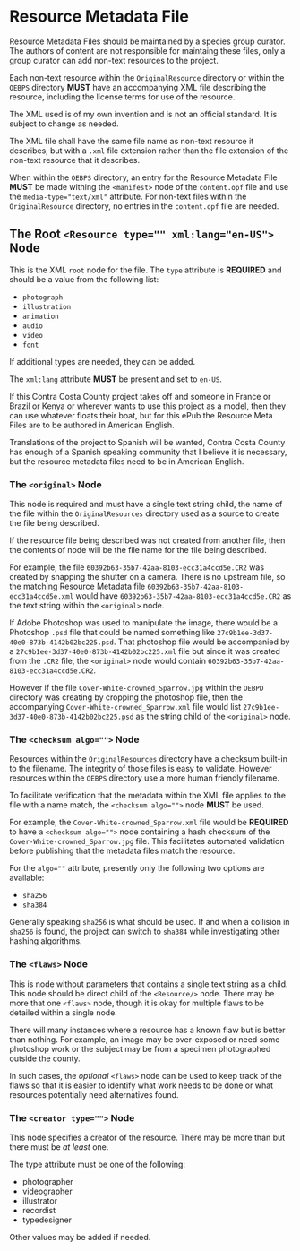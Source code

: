 Resource Metadata File
======================

Resource Metadata Files should be maintained by a species group curator. The
authors of content are not responsible for maintaing these files, only a group
curator can add non-text resources to the project.

Each non-text resource within the `OriginalResource` directory or within the
`OEBPS` directory __MUST__ have an accompanying XML file describing the
resource, including the license terms for use of the resource.

The XML used is of my own invention and is not an official standard. It is
subject to change as needed.

The XML file shall have the same file name as non-text resource it describes,
but with a `.xml` file extension rather than the file extension of the non-text
resource that it describes.

When within the `OEBPS` directory, an entry for the Resource Metadata File
__MUST__ be made withing the `<manifest>` node of the `content.opf` file and
use the `media-type="text/xml"` attribute. For non-text files within the
`OriginalResource` directory, no entries in the `content.opf` file are needed.

The Root `<Resource type="" xml:lang="en-US">` Node
---------------------------------------------------

This is the XML `root` node for the file. The `type` attribute is __REQUIRED__
and should be a value from the following list:

* `photograph`
* `illustration`
* `animation`
* `audio`
* `video`
* `font`

If additional types are needed, they can be added.

The `xml:lang` attribute __MUST__ be present and set to `en-US`.

If this Contra Costa County project takes off and someone in France or Brazil
or Kenya or wherever wants to use this project as a model, then they can use
whatever floats their boat, but for this ePub the Resource Meta Files are to be
authored in American English.

Translations of the project to Spanish will be wanted, Contra Costa County has
enough of a Spanish speaking community that I believe it is necessary, but the
resource metadata files need to be in American English.

### The `<original>` Node

This node is required and must have a single text string child, the name of the
file within the `OriginalResources` directory used as a source to create the
file being described.

If the resource file being described was not created from another file, then
the contents of node will be the file name for the file being described.

For example, the file `60392b63-35b7-42aa-8103-ecc31a4ccd5e.CR2` was created by
snapping the shutter on a camera. There is no upstream file, so the matching
Resource Metadata file `60392b63-35b7-42aa-8103-ecc31a4ccd5e.xml` would have
`60392b63-35b7-42aa-8103-ecc31a4ccd5e.CR2` as the text string within the
`<original>` node.

If Adobe Photoshop was used to manipulate the image, there would be a Photoshop
`.psd` file that could be named something like `27c9b1ee-3d37-40e0-873b-4142b02bc225.psd`.
That photoshop file would be accompanied by a `27c9b1ee-3d37-40e0-873b-4142b02bc225.xml`
file but since it was created from the `.CR2` file, the `<original>` node would
contain `60392b63-35b7-42aa-8103-ecc31a4ccd5e.CR2`.

However if the file `Cover-White-crowned_Sparrow.jpg` within the `OEBPD`
directory was creating by cropping the photoshop file, then the accompanying
`Cover-White-crowned_Sparrow.xml` file would list `27c9b1ee-3d37-40e0-873b-4142b02bc225.psd`
as the string child of the `<original>` node.

### The `<checksum algo="">` Node

Resources within the `OriginalResources` directory have a checksum built-in to
the filename. The integrity of those files is easy to validate. However
resources within the `OEBPS` directory use a more human friendly filename.

To facilitate verification that the metadata within the XML file applies to the
file with a name match, the `<checksum algo="">` node __MUST__ be used.

For example, the `Cover-White-crowned_Sparrow.xml` file would be __REQUIRED__
to have a `<checksum algo="">` node containing a hash checksum of the
`Cover-White-crowned_Sparrow.jpg` file. This facilitates automated validation
before publishing that the metadata files match the resource.

For the `algo=""` attribute, presently only the following two options are
available:

* `sha256`
* `sha384`

Generally speaking `sha256` is what should be used. If and when a collision in
`sha256` is found, the project can switch to `sha384` while investigating other
hashing algorithms.

### The `<flaws>` Node

This is node without parameters that contains a single text string as a child.
This node should be direct child of the `<Resource/>` node. There may be more
that one `<flaws>` node, though it is okay for multiple flaws to be detailed
within a single node.

There will many instances where a resource has a known flaw but is better than
nothing. For example, an image may be over-exposed or need some photoshop work
or the subject may be from a specimen photographed outside the county.

In such cases, the *optional* `<flaws>` node can be used to keep track of the
flaws so that it is easier to identify what work needs to be done or what
resources potentially need alternatives found.

### The `<creator type="">` Node

This node specifies a creator of the resource. There may be more than but there
must be *at least* one.

The type attribute must be one of the following:

* photographer
* videographer
* illustrator
* recordist
* typedesigner

Other values may be added if needed.
